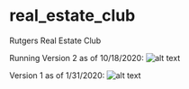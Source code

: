 # real_estate_club
Rutgers Real Estate Club

Running Version 2 as of 10/18/2020:
![alt text](https://github.com/RutgersBlueprint/real_estate_club/blob/master/src/assets/version2-10.18.2020.gif)

Version 1 as of 1/31/2020:
![alt text](https://github.com/RutgersBlueprint/real_estate_club/blob/master/src/assets/version2-1.31.2020.gif)
